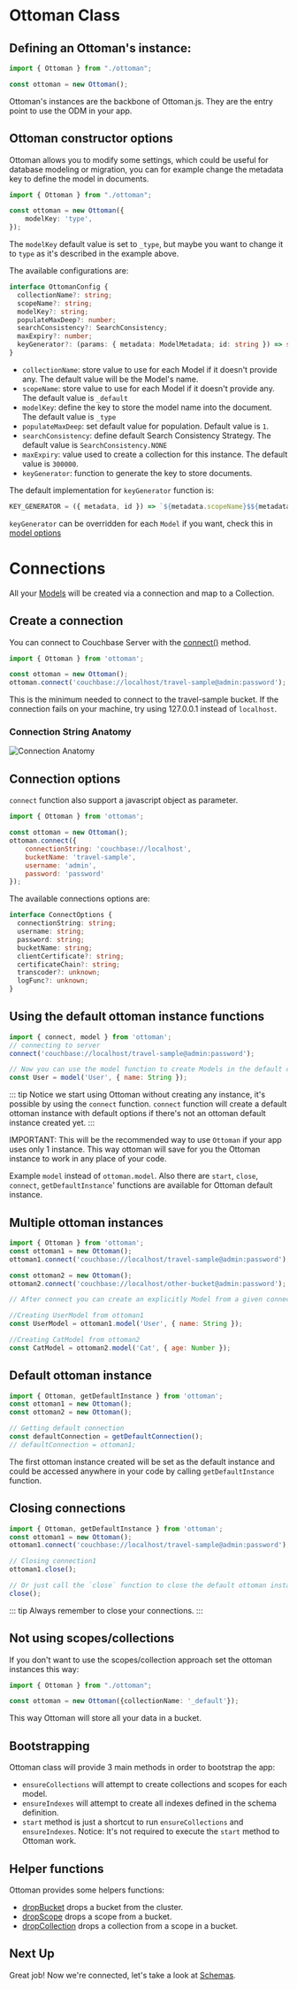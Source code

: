 # Ottoman Class

## Defining an Ottoman's instance:
```typescript
import { Ottoman } from "./ottoman";

const ottoman = new Ottoman();
```

Ottoman's instances are the backbone of Ottoman.js. They are the entry point to use the ODM in your app.

## Ottoman constructor options

Ottoman allows you to modify some settings, which could be useful for database modeling or migration,
you can for example change the metadata key to define the model in documents.

```typescript
import { Ottoman } from "./ottoman";

const ottoman = new Ottoman({
    modelKey: 'type',
});
```

The `modelKey` default value is set to `_type`, but maybe you want to change it to `type` as it's described in the example above.

The available configurations are:

```typescript
interface OttomanConfig {
  collectionName?: string;
  scopeName?: string;
  modelKey?: string;
  populateMaxDeep?: number;
  searchConsistency?: SearchConsistency;
  maxExpiry?: number;
  keyGenerator?: (params: { metadata: ModelMetadata; id: string }) => string;
}
```

- `collectionName`: store value to use for each Model if it doesn't provide any. The default value will be the Model's name.
- `scopeName`: store value to use for each Model if it doesn't provide any. The default value is `_default`
- `modelKey`: define the key to store the model name into the document. The default value is `_type`
- `populateMaxDeep`: set default value for population. Default value is `1`.
- `searchConsistency`: define default Search Consistency Strategy. The default value is `SearchConsistency.NONE`
- `maxExpiry`: value used to create a collection for this instance. The default value is `300000`.
- `keyGenerator`: function to generate the key to store documents.

The default implementation for `keyGenerator` function is:
```typescript
KEY_GENERATOR = ({ metadata, id }) => `${metadata.scopeName}$${metadata.collectionName}::${id}`;
```
`keyGenerator` can be overridden for each `Model` if you want, check this in [model options](/guides/model.html#model-options)

# Connections

All your [Models](/guides/model) will be created via a connection and map to a Collection.

## Create a connection

You can connect to Couchbase Server with the [connect()](/classes/ottoman.html#connect) method.

```javascript
import { Ottoman } from 'ottoman';

const ottoman = new Ottoman();
ottoman.connect('couchbase://localhost/travel-sample@admin:password');
```

This is the minimum needed to connect to the travel-sample bucket.
If the connection fails on your machine, try using 127.0.0.1 instead of `localhost`.

### Connection String Anatomy

![Connection Anatomy](./connection-anatomy.png)


## Connection options
`connect` function also support a javascript object as parameter.
```javascript
import { Ottoman } from 'ottoman';

const ottoman = new Ottoman();
ottoman.connect({
    connectionString: 'couchbase://localhost',
    bucketName: 'travel-sample',
    username: 'admin',
    password: 'password'
});
```

The available connections options are:

```typescript
interface ConnectOptions {
  connectionString: string;
  username: string;
  password: string;
  bucketName: string;
  clientCertificate?: string;
  certificateChain?: string;
  transcoder?: unknown;
  logFunc?: unknown;
}
```

## Using the default ottoman instance functions

```javascript
import { connect, model } from 'ottoman';
// connecting to server
connect('couchbase://localhost/travel-sample@admin:password');

// Now you can use the model function to create Models in the default connection.
const User = model('User', { name: String });
```

::: tip
Notice we start using Ottoman without creating any instance, it's possible by using the `connect` function.
`connect` function will create a default ottoman instance with default options if there's not an ottoman default instance created yet.
:::


IMPORTANT: This will be the recommended way to use `Ottoman` if your app uses only 1 instance.
This way ottoman will save for you the Ottoman instance to work in any place of your code.

Example `model` instead of `ottoman.model`.
Also there are `start`, `close`, `connect`, `getDefaultInstance`' functions are available for Ottoman default instance.

## Multiple ottoman instances

```javascript
import { Ottoman } from 'ottoman';
const ottoman1 = new Ottoman();
ottoman1.connect('couchbase://localhost/travel-sample@admin:password');

const ottoman2 = new Ottoman();
ottoman2.connect('couchbase://localhost/other-bucket@admin:password');

// After connect you can create an explicitly Model from a given connection

//Creating UserModel from ottoman1
const UserModel = ottoman1.model('User', { name: String });

//Creating CatModel from ottoman2
const CatModel = ottoman2.model('Cat', { age: Number });
```

## Default ottoman instance

```javascript
import { Ottoman, getDefaultInstance } from 'ottoman';
const ottoman1 = new Ottoman();
const ottoman2 = new Ottoman();

// Getting default connection
const defaultConnection = getDefaultConnection();
// defaultConnection = ottoman1;
```

The first ottoman instance created will be set as the default instance and
could be accessed anywhere in your code by calling `getDefaultInstance` function.

## Closing connections

```javascript
import { Ottoman, getDefaultInstance } from 'ottoman';
const ottoman1 = new Ottoman();
ottoman1.connect('couchbase://localhost/travel-sample@admin:password');

// Closing connection1
ottoman1.close();

// Or just call the `close` function to close the default ottoman instance connection. In this case, the `ottoman1` connection will be closed.
close();
```

::: tip
Always remember to close your connections.
:::

## Not using scopes/collections

If you don't want to use the scopes/collection approach set the ottoman instances this way:

```typescript
import { Ottoman } from "./ottoman";

const ottoman = new Ottoman({collectionName: '_default'});
```

This way Ottoman will store all your data in a bucket.

## Bootstrapping

Ottoman class will provide 3 main methods in order to bootstrap the app:
- `ensureCollections` will attempt to create collections and scopes for each model.
- `ensureIndexes` will attempt to create all indexes defined in the schema definition.
- `start` method is just a shortcut to run `ensureCollections` and `ensureIndexes`.
  Notice: It's not required to execute the `start` method to Ottoman work.
  
## Helper functions

Ottoman provides some helpers functions:
- [dropBucket](/classes/ottoman.html#dropbucket) drops a bucket from the cluster.
- [dropScope](/classes/ottoman.html#dropscope) drops a scope from a bucket.
- [dropCollection](/classes/ottoman.html#dropcollection) drops a collection from a scope in a bucket.

## Next Up

Great job! Now we're connected, let's take a look at [Schemas](/guides/schema).